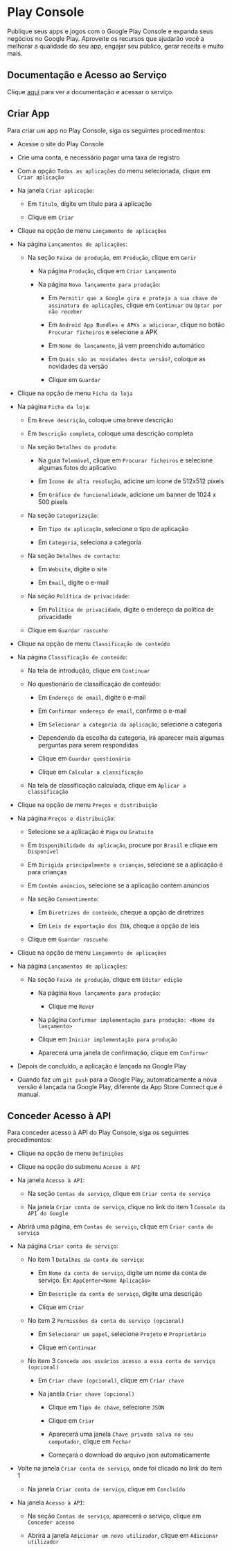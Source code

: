 # Play Console

Publique seus apps e jogos com o Google Play Console e expanda seus negócios no Google Play. Aproveite os recursos que ajudarão você a melhorar a qualidade do seu app, engajar seu público, gerar receita e muito mais.

## Documentação e Acesso ao Serviço

Clique [aqui](https://play.google.com/apps/publish) para ver a documentação e acessar o serviço.

## Criar App

Para criar um app no Play Console, siga os seguintes procedimentos:

- Acesse o site do Play Console

- Crie uma conta, é necessário pagar uma taxa de registro

- Com a opção `Todas as aplicações` do menu selecionada, clique em `Criar aplicação`

- Na janela `Criar aplicação`:

  - Em `Título`, digite um título para a aplicação

  - Clique em `Criar`

- Clique na opção de menu `Lançamento de aplicações`

- Na página `Lançamentos de aplicações`:

  - Na seção `Faixa de produção`, em `Produção`, clique em `Gerir`

    - Na página `Produção`, clique em `Criar Lançamento`

    - Na página `Novo lançamento para produção`:

      - Em `Permitir que a Google gira e proteja a sua chave de assinatura de aplicações`, clique em `Continuar` ou `Optar por não receber`

      - Em `Android App Bundles e APKs a adicionar`, clique no botão `Procurar ficheiros` e selecione a APK

      - Em `Nome do lançamento`, já vem preenchido automático

      - Em `Quais são as novidades desta versão?`, coloque as novidades da versão

      - Clique em `Guardar`

- Clique na opção de menu `Ficha da loja`

- Na página `Ficha da loja`:

  - Em `Breve descrição`, coloque uma breve descrição

  - Em `Descrição completa`, coloque uma descrição completa

  - Na seção `Detalhes do produto`:

    - Na guia `Telemóvel`, clique em `Procurar ficheiros` e selecione algumas fotos do aplicativo

    - Em `Ícone de alta resolução`, adicine um ícone de 512x512 pixels

    - Em `Gráfico de funcionalidade`, adicione um banner de 1024 x 500 pixels

  - Na seção `Categorização`:

    - Em `Tipo de aplicação`, selecione o tipo de aplicação

    - Em `Categoria`, seleciona a categoria

  - Na seção `Detalhes de contacto`:

    - Em `Website`, digite o site

    - Em `Email`, digite o e-mail

  - Na seção `Política de privacidade`:

    - Em `Política de privacidade`, digite o endereço da política de privacidade

  - Clique em `Guardar rascunho`

- Clique na opção de menu `Classificação de conteúdo`

- Na página `Classificação de conteúdo`:

  - Na tela de introdução, clique em `Continuar`

  - No questionário de classificação de conteúdo:

    - Em `Endereço de email`, digite o e-mail

    - Em `Confirmar endereço de email`, confirme o e-mail

    - Em `Selecionar a categoria da aplicação`, selecione a categoria

    - Dependendo da escolha da categoria, irá aparecer mais algumas perguntas para serem respondidas

    - Clique em `Guardar questionário`

    - Clique em `Calcular a classificação`

  - Na tela de classificação calculada, clique em `Aplicar a classificação`

- Clique na opção de menu `Preços e distribuição`

- Na página `Preços e distribuição`:

  - Selecione se a aplicação é `Paga` ou `Gratuito`

  - Em `Disponibilidade da aplicação`, procure por `Brasil` e clique em `Disponível`

  - Em `Dirigida principalmente a crianças`, selecione se a aplicação é para crianças

  - Em `Contém anúncios`, selecione se a aplicação contém anúncios

  - Na seção `Consentimento`:

    - Em `Diretrizes de conteúdo`, cheque a opção de diretrizes

    - Em `Leis de exportação dos EUA`, cheque a opção de leis
  
  - Clique em `Guardar rascunho`

- Clique na opção de menu `Lançamento de aplicações`

- Na página `Lançamentos de aplicações`:

  - Na seção `Faixa de produção`, clique em `Editar edição`

    - Na página `Novo lançamento para produção`:

      - Clique me `Rever`

    - Na página `Confirmar implementação para produção: <Nome do lançamento>`

    - Clique em `Iniciar implementação para produção`

    - Aparecerá uma janela de confirmação, clique em `Confirmar`

- Depois de concluído, a aplicação é lançada na Google Play

- Quando faz um `git push` para a Google Play, automaticamente a nova versão é lançada na Google Play, diferente da App Store Connect que é manual.

## Conceder Acesso à API

Para conceder acesso à API do Play Console, siga os seguintes procedimentos:

- Clique na opção de menu `Definições`

- Clique na opção do submenu `Acesso à API`

- Na janela `Acesso à API`:

  - Na seção `Contas de serviço`, clique em `Criar conta de serviço`

  - Na janela `Criar conta de serviço`, clique no link do item 1 `Console da API do Google`

- Abrirá uma página, em `Contas de serviço`, clique em `Criar conta de serviço`

- Na página `Criar conta de serviço`:

  - No item 1 `Detalhes da conta de serviço`:

    - Em `Nome da conta de serviço`, digite um nome da conta de serviço. Ex: `AppCenter<Nome Aplicação>`

    - Em `Descrição da conta de serviço`, digite uma descrição

    - Clique em `Criar`

  - No item 2 `Permissões da conta de serviço (opcional)`

    - Em `Selecionar um papel`, selecione `Projeto` e `Proprietário`

    - Clique em `Continuar`

  - No item 3 `Conceda aos usuários acesso a essa conta de serviço (opcional)`

    - Em `Criar chave (opcional)`, clique em `Criar chave`

    - Na janela `Criar chave (opcional)`

      - Clique em `Tipo de chave`, selecione `JSON`

      - Clique em `Criar`

      - Aparecerá uma janela `Chave privada salva no seu computador`, clique em `Fechar`

      - Começará o download do arquivo json automaticamente

- Volte na janela `Criar conta de serviço`, onde foi clicado no link do item 1

  - Na janela `Criar conta de serviço`, clique em `Concluído`

- Na janela `Acesso à API`:

  - Na seção `Contas de serviço`, aparecerá o serviço, clique em `Conceder acesso`

  - Abrirá a janela `Adicionar um novo utilizador`, clique em `Adicionar utilizador`  